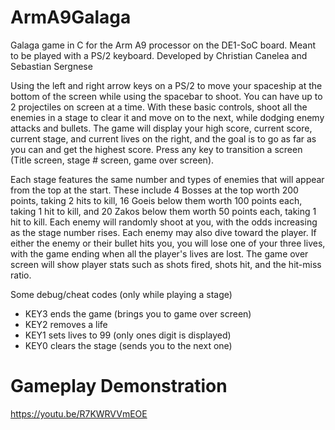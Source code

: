 # ArmA9Galaga
Galaga game in C for the Arm A9 processor on the DE1-SoC board.
Meant to be played with a PS/2 keyboard.
Developed by Christian Canelea and Sebastian Sergnese

Using the left and right arrow keys on a PS/2 to move your spaceship at the bottom of the screen while using the spacebar to shoot. You can have up to 2 projectiles on screen at a time. With these basic controls, shoot all the enemies in a stage to clear it and move on to the next, while dodging enemy attacks and bullets. The game will display your high score, current score, current stage, and current lives on the right, and the goal is to go as far as you can and get the highest score. Press any key to transition a screen (Title screen, stage # screen, game over screen).


Each stage features the same number and types of enemies that will appear from the top at the start. These include 4 Bosses at the top worth 200 points, taking 2 hits to kill, 16 Goeis below them worth 100 points each, taking 1 hit to kill, and 20 Zakos below them worth 50 points each, taking 1 hit to kill. Each enemy will randomly shoot at you, with the odds increasing as the stage number rises. Each enemy may also dive toward the player. If either the enemy or their bullet hits you, you will lose one of your three lives, with the game ending when all the player's lives are lost. The game over screen will show player stats such as shots fired, shots hit, and the hit-miss ratio.

Some debug/cheat codes (only while playing a stage)
- KEY3 ends the game (brings you to game over screen)
- KEY2 removes a life
- KEY1 sets lives to 99 (only ones digit is displayed)
- KEY0 clears the stage (sends you to the next one)

# Gameplay Demonstration
https://youtu.be/R7KWRVVmEOE

